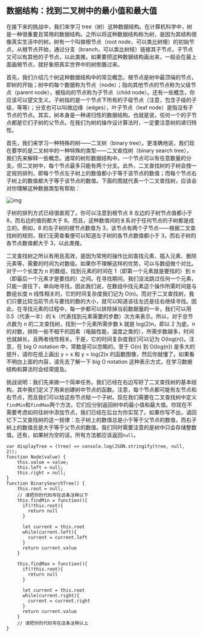 ## 数据结构：找到二叉树中的最小值和最大值

在接下来的挑战中，我们来学习 tree（树）这种数据结构。在计算机科学中，树是一种很重要且常用的数据结构。之所以将这种数据结构称为树，是因为其结构很像真实生活中的树。树有一个叫做根节点（root node，可以类比树根）的初始节点，从根节点开始，通过分支（branch，可以类比树枝）链接其子节点，子节点又可以有其他的子节点，以此类推。如果要把这种数据结构画出来，一般会在最上面画根节点，就好象把真实世界中的树倒置过来。

首先，我们介绍几个树这种数据结构中的常见概念。根节点是树中最顶端的节点，即树的开始；树中的每个数据称为节点（node）；指向其他节点的节点称为父级节点（parent node），被指向的节点称为子节点（child node）。还有一些概念，你应该可以望文生义。子树指的是一个节点下所有的子级节点（注意，包含子级的子级，等等）；分支也可以叫做边缘（edges），叶子节点（leaf node）是指没有子节点的节点。其实，树本身是一种递归性的数据结构。也就是说，任何一个的子节点都是它们子树的父节点。在我们为树的操作设计算法时，一定要注意树的递归特性。

首先，我们来学习一种特殊的树——二叉树（binary tree）。更准确地说，我们现在要学的是二叉树中的一种特殊的类型——二叉查找树（binary search tree），我们先来解释一些概念。通常的树形数据结构中，一个节点可以有任意数量的分支。但二叉树中，每个节点最多只能有两个分支。此外，二叉查找树的子树会按一定规则排列，即每个节点左子树上的数值都小于等于该节点的数值；而每个节点右子树上的数值都大于等于该节点的数值。下面的图就代表一个二叉查找树，应该会对你理解这种数据类型有帮助：



![img](https://user-images.githubusercontent.com/18563015/32136009-1e665d98-bbd6-11e7-9133-63184f9f9182.png)



子树的排列方式已经很直观了。你可以注意到根节点 8 左边的子树节点值都小于 8，而右边的值则都大于 8。而且，这种数值间的关系对于任何节点的子树都是成立的。例如，8 的左子树的根节点数值为 3，该节点有两个子节点——根据二叉查找树的规则，我们无需查看便可以知道左子树的各节点数值都小于 3，而右子树的各节点数值都大于 3，以此类推。

二叉查找树之所以有用且高效，是因为常用的操作比如查找元素、插入元素、删除元素等，需要的时间为对数级。如果你不理解这样的优势，可以与数组做个对比。对于一个长度为 n 的数组，找到元素的时间在 1（即第一个元素就是要找的）到 n（即最后一个元素才是要找的）之间。在寻找期间，我们没法跳过任何一个元素，只能一直往下，单向地寻找。因此我们说，在数组中找元素这个操作所需时间是与数组长度 n 线性相关的，它的时间复杂度我们记为 O(n)。而对于二叉查找树，我们只要比较当前节点与要找的数的大小，就可以知道该往左还是往右继续寻找。因此，在寻找元素的过程中，每一步都可以排除掉当前数据量的一半，我们可以用 0.5（代表一半）的 k（代表找到元素需要的步数）次方来表示。所以，对于总节点数为 n 的二叉查找树，找到一个元素所需步数 k 就是 log(2)n，即以 2 为底，n 的对数，排除一些不相干的因素（电脑性能，温度之类的），所需步数越多，时间也就越长，且两者线性相关。于是，它的时间复杂度我们可以记为 O(log(n))。注意，在 big O notation 中，常数是可以忽略的。至于 O(n) 到 O(log(n)) 是多大的提升，请你在纸上画出 y = x 和 y = log(2)x 的函数图像，然后你就懂了。如果看不明白上面的内容，请先去了解一下 big O notation 这种表示方式，在学习数据结构和算法时会经常提及。

挑战说明：我们先来做一个简单任务。我们已经在右边写好了二叉查找树的基本结构，其中我们定义了用来创建树中节点的函数。注意，每个节点都可能有左节点和右节点，而且我们可以给这些节点赋一个子树。现在我们需要在二叉查找树中定义`findMin`和`findMax`两个方法，它们应分别返回树中的最小值和最大值。你现在不需要考虑如何往树中添加节点，我们已经在后台为你实现了。如果你写不出，请回忆下二叉查找树的这一规律：左子树上的数值总是小于等于父节点的数值，而右子树上的数值总是大于等于父节点的数值。我们同时需要注意的是树中只会存储整数值。还有，如果树为空的话，所有方法都应该返回`null`。

```
var displayTree = (tree) => console.log(JSON.stringify(tree, null, 2));
function Node(value) {
    this.value = value;
    this.left = null;
    this.right = null;
}
function BinarySearchTree() {
    this.root = null;
    // 请把你的代码写在这条注释以下
    this.findMin = function(){
      if(!this.root){
        return null
      }

      let current = this.root
      while(current.left){
        current = current.left
      }
      return current.value
    }

    this.findMax = function(){
      if(!this.root){
        return null
      }

      let current = this.root
      while(current.right){
        current = current.right
      }
      return current.value
    }
    // 请把你的代码写在这条注释以上
}
```

